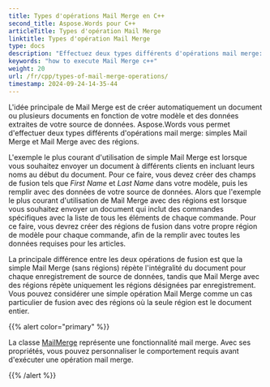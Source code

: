 ```yaml
---
title: Types d'opérations Mail Merge en C++
second_title: Aspose.Words pour C++
articleTitle: Types d'opération Mail Merge
linktitle: Types d'opération Mail Merge
type: docs
description: "Effectuez deux types différents d'opérations mail merge: simples Mail Merge et Mail Merge avec des régions utilisant C++. Simple Mail Merge répète l'intégralité du document pour chaque enregistrement de source de données, tandis que Mail Merge avec régions répète uniquement les régions désignées par enregistrement."
keywords: "how to execute Mail Merge c++"
weight: 20
url: /fr/cpp/types-of-mail-merge-operations/
timestamp: 2024-09-24-14-35-44
---
```


L'idée principale de Mail Merge est de créer automatiquement un document ou plusieurs documents en fonction de votre modèle et des données extraites de votre source de données. Aspose.Words vous permet d'effectuer deux types différents d'opérations mail merge: simples Mail Merge et Mail Merge avec des régions.

L'exemple le plus courant d'utilisation de simple Mail Merge est lorsque vous souhaitez envoyer un document à différents clients en incluant leurs noms au début du document. Pour ce faire, vous devez créer des champs de fusion tels que *First Name* et *Last Name* dans votre modèle, puis les remplir avec des données de votre source de données. Alors que l'exemple le plus courant d'utilisation de Mail Merge avec des régions est lorsque vous souhaitez envoyer un document qui inclut des commandes spécifiques avec la liste de tous les éléments de chaque commande. Pour ce faire, vous devrez créer des régions de fusion dans votre propre région de modèle pour chaque commande, afin de la remplir avec toutes les données requises pour les articles.

La principale différence entre les deux opérations de fusion est que la simple Mail Merge (sans régions) répète l'intégralité du document pour chaque enregistrement de source de données, tandis que Mail Merge avec des régions répète uniquement les régions désignées par enregistrement. Vous pouvez considérer une simple opération Mail Merge comme un cas particulier de fusion avec des régions où la seule région est le document entier.

{{% alert color="primary" %}}

La classe [MailMerge](https://reference.aspose.com/words/cpp/class/aspose.words.mailmerging/mailmerge/) représente une fonctionnalité mail merge. Avec ses propriétés, vous pouvez personnaliser le comportement requis avant d'exécuter une opération mail merge.

{{% /alert %}}

